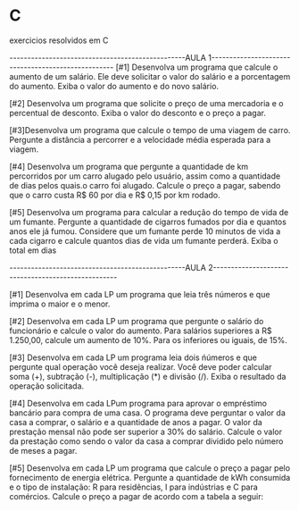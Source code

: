 # C
 exercicios resolvidos em C

 -------------------------------------------------AULA 1---------------------------------------------------
[#1]  Desenvolva  um programa que calcule o aumento de um salário. Ele deve solicitar o valor do salário e a porcentagem do aumento. Exiba o valor do aumento e do novo salário.

[#2]  Desenvolva um programa que solicite o preço de uma mercadoria e o percentual de desconto. Exiba o valor do desconto e o preço a pagar.

[#3]Desenvolva um programa que calcule o tempo de uma viagem de carro. Pergunte a distância a   percorrer e a velocidade média esperada para a viagem.

[#4]  Desenvolva um programa que pergunte a quantidade de km percorridos por um carro alugado pelo usuário, assim como a quantidade de dias pelos quais.o carro foi alugado. Calcule o preço a pagar, sabendo que o carro custa R$ 60 por dia e R$ 0,15 por km rodado.

[#5]  Desenvolva um programa para calcular a redução do tempo de vida de um fumante. Pergunte a quantidade de cigarros fumados por dia e quantos anos ele já fumou. Considere que um fumante perde 10 minutos de vida a cada cigarro e calcule quantos dias de vida um fumante perderá. Exiba o total em dias

 -------------------------------------------------AULA 2---------------------------------------------------

[#1] Desenvolva em cada LP um programa que leia três números e que imprima o maior e o menor.

[#2] Desenvolva em cada LP um programa que pergunte o salário do funcionário e calcule o valor do aumento. Para salários superiores a R$ 1.250,00,
calcule um aumento de 10%. Para os inferiores ou iguais, de 15%.

[#3] Desenvolva em cada LP um programa leia dois ńúmeros e que pergunte qual operação você deseja realizar. Você deve poder calcular soma (+),
subtração (-), multiplicação (*) e divisão (/). Exiba o resultado da operação solicitada.

[#4] Desenvolva em cada LPum programa para aprovar o empréstimo bancário para compra de uma casa. O programa deve perguntar o valor da casa a
comprar, o salário e a quantidade de anos a pagar. O valor da prestação mensal não pode ser superior a 30% do salário. Calcule o valor da prestação
como sendo o valor da casa a comprar dividido pelo número de meses a pagar.

[#5] Desenvolva em cada LP um programa que calcule o preço a pagar pelo fornecimento de energia elétrica. Pergunte a quantidade de kWh consumida
e o tipo de instalação: R para residências, I para indústrias e C para comércios. Calcule o preço a pagar de acordo com a tabela a seguir: